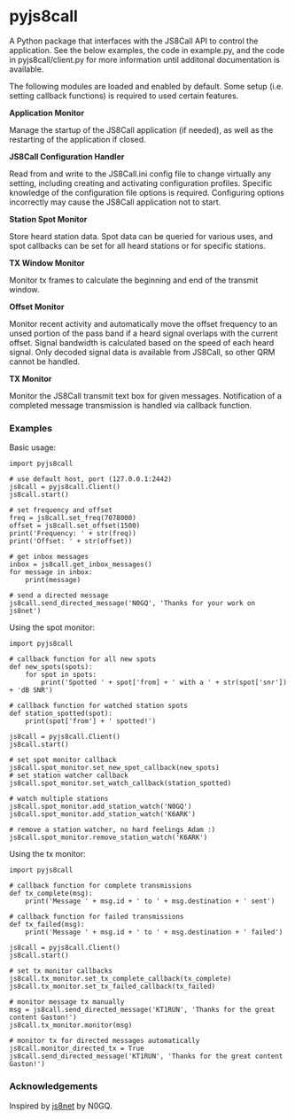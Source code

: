# pyjs8call

A Python package that interfaces with the JS8Call API to control the application. See the below examples, the code in example.py, and the code in pyjs8call/client.py for more information until additonal documentation is available.

The following modules are loaded and enabled by default. Some setup (i.e. setting callback functions) is required to used certain features.


**Application Monitor**

Manage the startup of the JS8Call application (if needed), as well as the restarting of the application if closed. 

**JS8Call Configuration Handler**

Read from and write to the JS8Call.ini config file to change virtually any setting, including creating and activating configuration profiles. Specific knowledge of the configuration file options is required. Configuring options incorrectly may cause the JS8Call application not to start.

**Station Spot Monitor**

Store heard station data. Spot data can be queried for various uses, and spot callbacks can be set for all heard stations or for specific stations.

**TX Window Monitor**

Monitor tx frames to calculate the beginning and end of the transmit window.

**Offset Monitor**

Monitor recent activity and automatically move the offset frequency to an unsed portion of the pass band if a heard signal overlaps with the current offset. Signal bandwidth is calculated based on the speed of each heard signal. Only decoded signal data is available from JS8Call, so other QRM cannot be handled.

**TX Monitor**

Monitor the JS8Call transmit text box for given messages. Notification of a completed message transmission is handled via callback function.

### Examples

Basic usage:
```
import pyjs8call

# use default host, port (127.0.0.1:2442)
js8call = pyjs8call.Client()
js8call.start()

# set frequency and offset
freq = js8call.set_freq(7078000)
offset = js8call.set_offset(1500)
print('Frequency: ' + str(freq))
print('Offset: ' + str(offset))

# get inbox messages
inbox = js8call.get_inbox_messages()
for message in inbox:
    print(message)

# send a directed message
js8call.send_directed_message('N0GQ', 'Thanks for your work on js8net')
```

Using the spot monitor:
```
import pyjs8call

# callback function for all new spots
def new_spots(spots):
    for spot in spots:
        print('Spotted ' + spot['from] + ' with a ' + str(spot['snr']) + 'dB SNR')
    
# callback function for watched station spots
def station_spotted(spot):
    print(spot['from'] + ' spotted!')
    
js8call = pyjs8call.Client()
js8call.start()

# set spot monitor callback
js8call.spot_monitor.set_new_spot_callback(new_spots)
# set station watcher callback
js8call.spot_monitor.set_watch_callback(station_spotted)

# watch multiple stations
js8call.spot_monitor.add_station_watch('N0GQ')
js8call.spot_monitor.add_station_watch('K6ARK')

# remove a station watcher, no hard feelings Adam :)
js8call.spot_monitor.remove_station_watch('K6ARK')
```

Using the tx monitor:
```
import pyjs8call

# callback function for complete transmissions
def tx_complete(msg):
    print('Message ' + msg.id + ' to ' + msg.destination + ' sent')
    
# callback function for failed transmissions
def tx_failed(msg):
    print('Message ' + msg.id + ' to ' + msg.destination + ' failed')
    
js8call = pyjs8call.Client()
js8call.start()

# set tx monitor callbacks
js8call.tx_monitor.set_tx_complete_callback(tx_complete)
js8call.tx_monitor.set_tx_failed_callback(tx_failed)

# monitor message tx manually
msg = js8call.send_directed_message('KT1RUN', 'Thanks for the great content Gaston!')
js8call.tx_monitor.monitor(msg)

# monitor tx for directed messages automatically
js8call.monitor_directed_tx = True
js8call.send_directed_message('KT1RUN', 'Thanks for the great content Gaston!')
```

### Acknowledgements

Inspired by [js8net](https://github.com/jfrancis42/js8net) by N0GQ.

